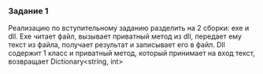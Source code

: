 ### Задание 1 
Реализацию по вступительному заданию разделить на 2 сборки: exe и dll. Exe читает файл, вызывает приватный метод из dll, передает ему текст из файла, получает результат и записывает его в файл. Dll содержит 1 класс и приватный метод, который принимает на вход текст, возвращает Dictionary<string, int>
